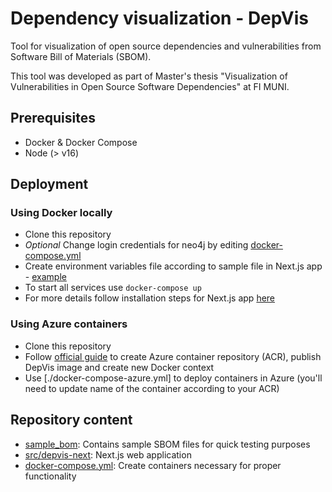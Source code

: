 # Dependency visualization - DepVis

Tool for visualization of open source dependencies and vulnerabilities from Software Bill of Materials (SBOM).

This tool was developed as part of Master's thesis "Visualization of Vulnerabilities in Open Source Software Dependencies" at FI MUNI.

## Prerequisites

- Docker & Docker Compose
- Node (> v16)

## Deployment

### Using Docker locally

- Clone this repository
- _Optional_ Change login credentials for neo4j by editing [docker-compose.yml](./docker-compose.yml)
- Create environment variables file according to sample file in Next.js app - [example](./src/depvis-next/.env.production.example)
- To start all services use `docker-compose up`
- For more details follow installation steps for Next.js app [here](./src/depvis-next/README.md)

### Using Azure containers

- Clone this repository
- Follow [official guide](https://learn.microsoft.com/en-us/azure/container-instances/tutorial-docker-compose) to create Azure container repository (ACR), publish DepVis image and create new Docker context
- Use [./docker-compose-azure.yml] to deploy containers in Azure (you'll need to update name of the container according to your ACR)

## Repository content

- [sample_bom](./sample_bom/): Contains sample SBOM files for quick testing purposes
- [src/depvis-next](./src/depvis-next/): Next.js web application
- [docker-compose.yml](./docker-compose.yml): Create containers necessary for proper functionality
